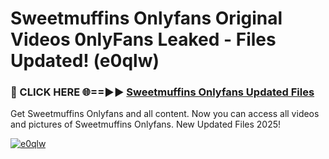 # Sweetmuffins Onlyfans Original Videos 0nlyFans Leaked - Files Updated! (e0qlw)

<h3>🔴 CLICK HERE 🌐==►► <a href="https://tinyurl.com/ms9xzufz" rel="nofollow">Sweetmuffins Onlyfans Updated Files</a></h3>

Get Sweetmuffins Onlyfans and all content. Now you can access all videos and pictures of Sweetmuffins Onlyfans. New Updated Files 2025!

[![e0qlw](https://i.imgur.com/PQ7UWWw.gif)](https://tinyurl.com/ms9xzufz)
